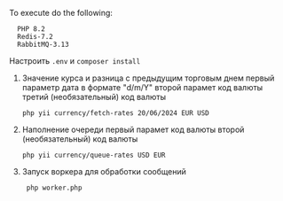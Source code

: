 To execute do the following:  

 ```
   PHP 8.2
   Redis-7.2
   RabbitMQ-3.13
 ```

Настроить  `.env` и `composer install`


1. Значение курса и разница с предыдущим торговым днем первый параметр дата в формате "d/m/Y" второй парамет код валюты третий (необязательный) код валюты

    ```
    php yii currency/fetch-rates 20/06/2024 EUR USD
    ```

2. Наполнение очереди первый парамет код валюты второй (необязательный) код валюты

    ```
    php yii currency/queue-rates USD EUR 
    ```

3. Запуск воркера для обработки сообщений 

    ```
     php worker.php   
    ```
